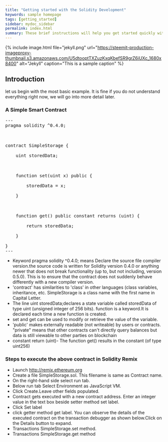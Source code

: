```yaml
---
title: "Getting started with the Solidity Development"
keywords: sample homepage
tags: [getting_started]
sidebar: mydoc_sidebar
permalink: index.html
summary: These brief instructions will help you get started quickly with the solidity development.
---
```

{% include image.html file="jekyll.png" url="https://steemit-production-imageproxy-thumbnail.s3.amazonaws.com/U5dtooptTXZuzKxqKbefSR9grZ6iUXc_1680x8400" alt="Jekyll" caption="This is a sample caption" %}

## Introduction

let us begin with the most basic example. It is fine if you do not understand everything right now, we will go into more detail later.

### A Simple Smart Contract

<pre>
---
pragma solidity ^0.4.0;



contract SimpleStorage {

    uint storedData;



    function set(uint x) public {

        storedData = x;

    }



    function get() public constant returns (uint) {

        return storedData;

    }

}
---
</pre>

* Keyword pragma solidity ^0.4.0; means Declare the source file compiler version.the source code is written for Solidity version 0.4.0 or anything newer that does not break functionality (up to, but not including, version 0.5.0). This is to ensure that the contract does not suddenly behave differently with a new compiler version.
* 'contract' has similarities to 'class' in other languages (class variables, inheritance, etc. SimpleStorage is a class name with the first name in Capital Letter.
* The line uint storedData;declares a state variable called storedData of type uint (unsigned integer of 256 bits).
function is a keyword.It is declared each time a new function is created.
* set and get can be used to modify or retrieve the value of the variable.
* 'public' makes externally readable (not writeable) by users or contracts. "private" means that other contracts can't directly query balances but data is still viewable to other parties on blockchain
* constant return (uint)-  The function get() results in the constant  (of type uint256) 



### Steps to execute the above contract in Solidity Remix


* Launch http://remix.ethereum.org
* Create a file SimpleStorage.sol. This filename is same as Contract name.
* On the right-hand side select run tab.
* Below run tab Select Environment as JavaScript VM.
* Click Create.Leave other fields populated.
* Contract gets executed with a new contract address. Enter an integer value in the text box beside setter method set label.
* Click Set label
* click getter method get label.
  You can observe the details of the executed contract on the transaction debugger as shown below.Click on the Details button to expand.
* Transactions SimpleStorage.set method. 
* Transactions SimpleStorage.get method
